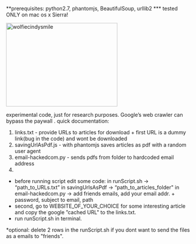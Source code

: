 **prerequisites: python2.7, phantomjs, BeautifulSoup, urllib2
*** tested ONLY on mac os x Sierra!


<img src="https://cointelegraph.com/images/725_Ly9jb2ludGVsZWdyYXBoLmNvbS9zdG9yYWdlL3VwbG9hZHMvdmlldy83MTNmNzk1YTEwZDJjZmM1MzExOTJlYmFlNjRjM2JjOS5qcGc=.jpg" alt="wolfiecindysmile" style="width:304px;height:228px;">



experimental code, just for research purposes. Google’s web crawler can bypass the paywall .
quick documentation:

1. links.txt - provide URLs to articles for download + first URL is a dummy link(bug in the code) and wont be downloaded
2. savingUrlAsPdf.js - with phantomjs saves articles as pdf with a random user agent
3. email-hackedcom.py  - sends pdfs from folder to hardcoded email address
4. 

- before running script edit some code:
      in runScript.sh -> “path_to_URLs.txt”
      in savingUrlsAsPdf -> “path_to_articles_folder"
      in email-hackedcom.py -> add friends emails, add your email addr. + password, subject to email, path
- second, go to WEBSITE_OF_YOUR_CHOICE for some interesting article and copy the google ”cached URL"
  to the links.txt.
- run runScript.sh in terminal.

*optional: delete 2 rows in the runScript.sh if you dont want to send the files as a emails to "friends".
